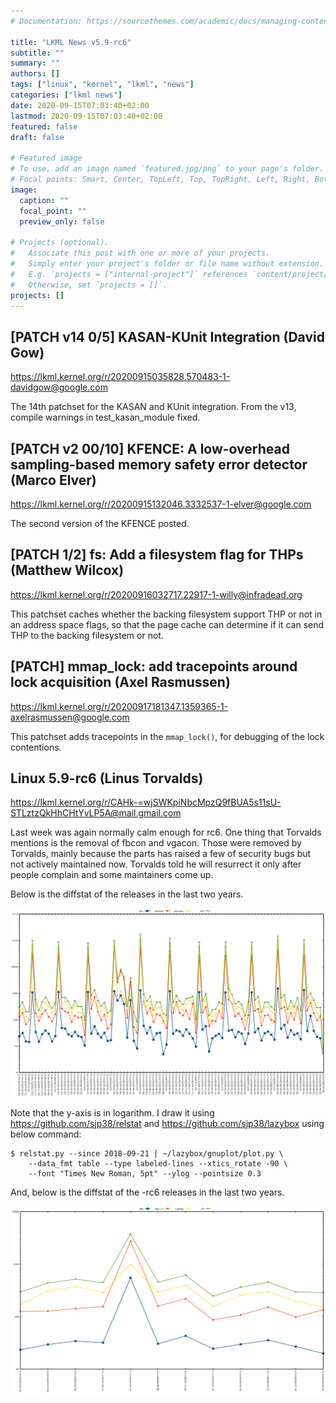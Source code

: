 ```yaml
---
# Documentation: https://sourcethemes.com/academic/docs/managing-content/

title: "LKML News v5.9-rc6"
subtitle: ""
summary: ""
authors: []
tags: ["linux", "kernel", "lkml", "news"]
categories: ["lkml news"]
date: 2020-09-15T07:03:40+02:00
lastmod: 2020-09-15T07:03:40+02:00
featured: false
draft: false

# Featured image
# To use, add an image named `featured.jpg/png` to your page's folder.
# Focal points: Smart, Center, TopLeft, Top, TopRight, Left, Right, BottomLeft, Bottom, BottomRight.
image:
  caption: ""
  focal_point: ""
  preview_only: false

# Projects (optional).
#   Associate this post with one or more of your projects.
#   Simply enter your project's folder or file name without extension.
#   E.g. `projects = ["internal-project"]` references `content/project/deep-learning/index.md`.
#   Otherwise, set `projects = []`.
projects: []
---
```


[PATCH v14 0/5] KASAN-KUnit Integration (David Gow)
---------------------------------------------------

https://lkml.kernel.org/r/20200915035828.570483-1-davidgow@google.com

The 14th patchset for the KASAN and KUnit integration.  From the v13, compile
warnings in test_kasan_module fixed.


[PATCH v2 00/10] KFENCE: A low-overhead sampling-based memory safety error detector (Marco Elver)
-------------------------------------------------------------------------------------------------

https://lkml.kernel.org/r/20200915132046.3332537-1-elver@google.com

The second version of the KFENCE posted.


[PATCH 1/2] fs: Add a filesystem flag for THPs (Matthew Wilcox)
---------------------------------------------------------------

https://lkml.kernel.org/r/20200916032717.22917-1-willy@infradead.org

This patchset caches whether the backing filesystem support THP or not in an
address space flags, so that the page cache can determine if it can send THP to
the backing filesystem or not.


[PATCH] mmap_lock: add tracepoints around lock acquisition (Axel Rasmussen)
---------------------------------------------------------------------------

https://lkml.kernel.org/r/20200917181347.1359365-1-axelrasmussen@google.com

This patchset adds tracepoints in the `mmap_lock()`, for debugging of the lock
contentions.


Linux 5.9-rc6 (Linus Torvalds)
------------------------------

https://lkml.kernel.org/r/CAHk-=wjSWKpiNbcMpzQ9fBUA5s11sU-STLztzQkHhCHtYvLP5A@mail.gmail.com

Last week was again normally calm enough for rc6.  One thing that Torvalds
mentions is the removal of fbcon and vgacon.  Those were removed by Torvalds,
mainly because the parts has raised a few of security bugs but not actively
maintained now.  Torvalds told he will resurrect it only after people complain
and some maintainers come up.

Below is the diffstat of the releases in the last two years.

![Kernel release stat](/img/kernel_release_stat/v4.19-rc6..v5.9-rc6.png)

Note that the y-axis is in logarithm.  I draw it using
https://github.com/sjp38/relstat and https://github.com/sjp38/lazybox using
below command:

    $ relstat.py --since 2018-09-21 | ~/lazybox/gnuplot/plot.py \
	    --data_fmt table --type labeled-lines --xtics_rotate -90 \
	    --font "Times New Roman, 5pt" --ylog --pointsize 0.3


And, below is the diffstat of the -rc6 releases in the last two years.

![rc2 release stat](/img/kernel_release_stat/v5.9-rc6-only.png)
